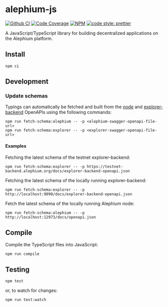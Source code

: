 # alephium-js

[![Github CI][test-badge]][test-link]
[![Code Coverage][coverage-badge]][coverage-link]
[![NPM][npm-badge]][npm-link]
[![code style: prettier][prettier-badge]][prettier-link]

A JavaScript/TypeScript library for building decentralized applications on the Alephium platform.

## Install

```
npm ci
```

## Development

### Update schemas

Typings can automatically be fetched and built from the [node](https://github.com/alephium/alephium) and [explorer-backend](https://github.com/alephium/explorer-backend) OpenAPIs using the following commands:

```shell
npm run fetch-schema:alephium -- -p <alephium-swagger-openapi-file-url>
npm run fetch-schema:explorer -- -p <explorer-swagger-openapi-file-url>
```

#### Examples

Fetching the latest schema of the testnet explorer-backend:

```shell
npm run fetch-schema:explorer -- -p https://testnet-backend.alephium.org/docs/explorer-backend-openapi.json
```

Fetching the latest schema of the locally running explorer-backend:

```shell
npm run fetch-schema:explorer -- -p http://localhost:9090/docs/explorer-backend-openapi.json
```

Fetch the latest schema of the locally running Alephium node:

```shell
npm run fetch-schema:alephium -- -p http://localhost:12973/docs/openapi.json
```

## Compile

Compile the TypeScript files into JavaScript:

```
npm run compile
```

## Testing

```
npm test
```

or, to watch for changes:

```
npm run test:watch
```

[test-badge]: https://github.com/alephium/alephium-js/actions/workflows/test.yml/badge.svg
[test-link]: https://github.com/alephium/alephium-js/actions/workflows/test.yml
[coverage-badge]: https://codecov.io/gh/alephium/alephium-js/branch/master/graph/badge.svg
[coverage-link]: https://codecov.io/gh/alephium/alephium-js
[npm-badge]: https://img.shields.io/npm/v/alephium-js.svg
[npm-link]: https://www.npmjs.org/package/alephium-js
[prettier-badge]: https://img.shields.io/badge/code_style-prettier-ff69b4.svg
[prettier-link]: https://github.com/prettier/prettier
